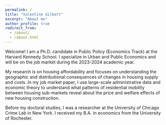 ```yaml
---
permalink: /
title: "Valentine Gilbert"
excerpt: "About me"
author_profile: true
redirect_from: 
  - /about/
  - /about.html
---
```


Welcome! I am a Ph.D. candidate in Public Policy (Economics Track) at the Harvard Kennedy School. I specialize in Urban and Public Economics and will be on the job market during the 2023-2024 academic year.

My research is on housing affordability and focuses on understanding the geographic and distributional consequences of changes in housing supply and costs. In my job market paper, I use large-scale administrative data and economic theory to understand what patterns of residential mobility between housing sub-markets reveal about the price and welfare effects of new housing construction.

Before my doctoral studies, I was a researcher at the University of Chicago Crime Lab in New York. I received my B.A. in economics from the University of Rochester.